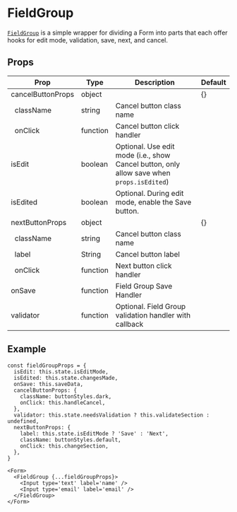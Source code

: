 # FieldGroup

[`FieldGroup`](/src/components/Form/FieldGroup/index.js) is a simple wrapper for dividing a Form into parts that each offer hooks for edit mode, validation, save, next, and cancel.

## Props

Prop|Type|Description|Default
---|---|---|---
cancelButtonProps|object|| {}
&nbsp;&nbsp;className|string|Cancel button class name
&nbsp;&nbsp;onClick|function|Cancel button click handler
isEdit|boolean|Optional. Use edit mode (i.e., show Cancel button, only allow save when `props.isEdited`)
isEdited|boolean|Optional. During edit mode, enable the Save button.
nextButtonProps|object|| {}
&nbsp;&nbsp;className|string|Cancel button class name
&nbsp;&nbsp;label|String|Cancel button label
&nbsp;&nbsp;onClick|function|Next button click handler
onSave|function|Field Group Save Handler
validator|function|Optional. Field Group validation handler with callback

## Example

```es6
const fieldGroupProps = {
  isEdit: this.state.isEditMode,
  isEdited: this.state.changesMade,
  onSave: this.saveData,
  cancelButtonProps: {
    className: buttonStyles.dark,
    onClick: this.handleCancel,
  },
  validator: this.state.needsValidation ? this.validateSection : undefined,
  nextButtonProps: {
    label: this.state.isEditMode ? 'Save' : 'Next',
    className: buttonStyles.default,
    onClick: this.changeSection,
  },
}

<Form>
  <FieldGroup {...fieldGroupProps}>
    <Input type='text' label='name' />
    <Input type='email' label='email' />
  </FieldGroup>
</Form>
```

